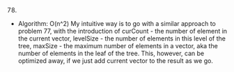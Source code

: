 78.

- Algorithm: O(n^2)
  My intuitive way is to go with a similar approach to problem 77, with the introduction of curCount - the number of element in the current vector, levelSize - the number of elements in this level of the tree, maxSize - the maximum number of elements in a vector, aka the number of elements in the leaf of the tree. This, however, can be optimized away, if we just add current vector to the result as we go.
